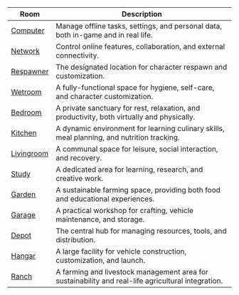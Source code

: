| Room | Description |
|------|-------------|
| [Computer](01-Computer.md) | Manage offline tasks, settings, and personal data, both in-game and in real life. |
| [Network](02-Network.md) | Control online features, collaboration, and external connectivity. |
| [Respawner](03-Respawner.md) | The designated location for character respawn and customization. |
| [Wetroom](04-Wetroom.md) | A fully-functional space for hygiene, self-care, and character customization. |
| [Bedroom](05-Bedroom.md) | A private sanctuary for rest, relaxation, and productivity, both virtually and physically. |
| [Kitchen](06-Kitchen.md) | A dynamic environment for learning culinary skills, meal planning, and nutrition tracking. |
| [Livingroom](07-Livingroom.md) | A communal space for leisure, social interaction, and recovery. |
| [Study](08-Study.md) | A dedicated area for learning, research, and creative work. |
| [Garden](09-Garden.md) | A sustainable farming space, providing both food and educational experiences. |
| [Garage](10-Garage.md) | A practical workshop for crafting, vehicle maintenance, and storage. |
| [Depot](11-Depot.md) | The central hub for managing resources, tools, and distribution. |
| [Hangar](12-Hangar.md) | A large facility for vehicle construction, customization, and launch. |
| [Ranch](13-Ranch.md) | A farming and livestock management area for sustainability and real-life agricultural integration. |